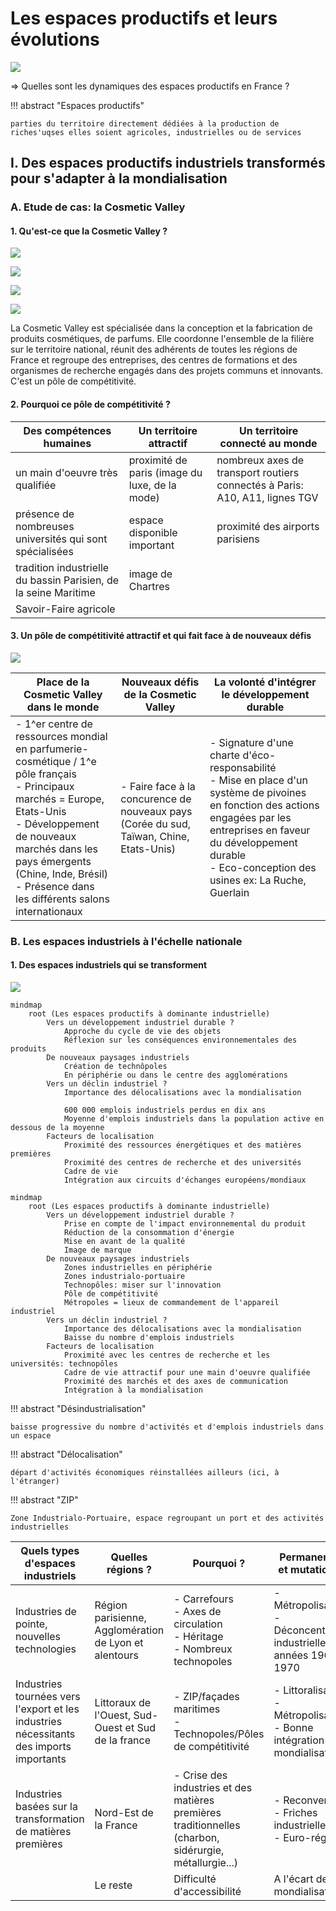 # Les espaces productifs et leurs évolutions

![](../../../../assets/scans/2024-novm-25-1.png)

=> Quelles sont les dynamiques des espaces productifs en France ?

!!! abstract "Espaces productifs"

    parties du territoire directement dédiées à la production de riches'uqses elles soient agricoles, industrielles ou de services

## I. Des espaces productifs industriels transformés pour s'adapter à la mondialisation
### A. Etude de cas: la Cosmetic Valley
#### 1. Qu'est-ce que la Cosmetic Valley ?

![](../../../../assets/scans/2024-novm-25-2.png)

![](../../../../assets/scans/2024-novm-25-3.png)

![](../../../../assets/scans/2024-novm-25-4.png)

![](../../../../assets/scans/2024-novm-25-5.png)

La Cosmetic Valley est spécialisée dans la conception et la fabrication
de produits cosmétiques, de parfums. Elle coordonne l'ensemble de la
filière sur le territoire national, réunit des adhérents de toutes
les régions de France et regroupe des entreprises, des centres 
de formations et des organismes de recherche engagés dans des projets
communs et innovants. C'est un pôle de compétitivité.

#### 2. Pourquoi ce pôle de compétitivité ?

<!--

| Des compétences humaines                                                                                                                                                                           | Un territoire attractif                                                                                     | Un territoire connecté au monde                                                                                       |
|----------------------------------------------------------------------------------------------------------------------------------------------------------------------------------------------------|-------------------------------------------------------------------------------------------------------------|-----------------------------------------------------------------------------------------------------------------------|
| - un main d'oeuvre très qualifiée<br/>- présence de nombreuses universités qui sont spécialisées<br/>- tradition industrielle du bassin Parisien, de la seine Maritime<br/>- Savoir-Faire agricole | - proximité de paris (image du luxe, de la mode)<br/>- espace disponible important<br/>- image de Chartres  | - nombreux axes de transport routiers connectés à Paris: A10, A11, lignes TGV<br/>- proximité des aéorports parisiens |

-->

| Des compétences humaines                                        | Un territoire attractif                        | Un territoire connecté au monde                                             |
|-----------------------------------------------------------------|------------------------------------------------|-----------------------------------------------------------------------------|
| un main d'oeuvre très qualifiée                                 | proximité de paris (image du luxe, de la mode) | nombreux axes de transport routiers connectés à Paris: A10, A11, lignes TGV |
| présence de nombreuses universités qui sont spécialisées        | espace disponible important                    | proximité des airports parisiens                                            |
| tradition industrielle du bassin Parisien, de la seine Maritime | image de Chartres                              |                                                                             |
| Savoir-Faire agricole                                           |                                                |                                                                             |


#### 3. Un pôle de compétitivité attractif et qui fait face à de nouveaux défis

![](../../../../assets/scans/2024-novm-27-1.png)

| Place de la Cosmetic Valley dans le monde                                                                                                                                                                                                                                     | Nouveaux défis de la Cosmetic Valley                                                    | La volonté d'intégrer le développement durable                                                                                                                                                                                            |
|-------------------------------------------------------------------------------------------------------------------------------------------------------------------------------------------------------------------------------------------------------------------------------|-----------------------------------------------------------------------------------------|-------------------------------------------------------------------------------------------------------------------------------------------------------------------------------------------------------------------------------------------|
| - 1^er centre de ressources mondial en parfumerie-cosmétique / 1^e pôle français<br/>- Principaux marchés = Europe, Etats-Unis<br/>- Développement de nouveaux marchés dans les pays émergents (Chine, Inde, Brésil)<br/>- Présence dans les différents salons internationaux | - Faire face à la concurence de nouveaux pays (Corée du sud, Taïwan, Chine, Etats-Unis) | - Signature d'une charte d'éco-responsabilité<br/>- Mise en place d'un système de pivoines en fonction des actions engagées par les entreprises en faveur du développement durable<br/>- Eco-conception des usines ex: La Ruche, Guerlain |

### B. Les espaces industriels à l'échelle nationale
#### 1. Des espaces industriels qui se transforment

![](../../../../assets/scans/2024-novm-27-2.png)

```mermaid
mindmap
    root (Les espaces productifs à dominante industrielle)
        Vers un développement industriel durable ?
            Approche du cycle de vie des objets
            Réflexion sur les conséquences environnementales des produits
        De nouveaux paysages industriels
            Création de technôpoles
            En périphérie ou dans le centre des agglomérations
        Vers un déclin industriel ?
            Importance des délocalisations avec la mondialisation
            
            600 000 emplois industriels perdus en dix ans
            Moyenne d'emplois industriels dans la population active en dessous de la moyenne
        Facteurs de localisation
            Proximité des ressources énergétiques et des matières premières
            Proximité des centres de recherche et des universités
            Cadre de vie
            Intégration aux circuits d'échanges européens/mondiaux
```


```mermaid
mindmap
    root (Les espaces productifs à dominante industrielle)
        Vers un développement industriel durable ?
            Prise en compte de l'impact environnemental du produit
            Réduction de la consommation d'énergie
            Mise en avant de la qualité
            Image de marque
        De nouveaux paysages industriels
            Zones industrielles en périphérie
            Zones industrialo-portuaire
            Technopôles: miser sur l'innovation
            Pôle de compétitivité
            Métropoles = lieux de commandement de l'appareil industriel
        Vers un déclin industriel ?
            Importance des délocalisations avec la mondialisation
            Baisse du nombre d'emplois industriels
        Facteurs de localisation
            Proximité avec les centres de recherche et les universités: technopôles
            Cadre de vie attractif pour une main d'oeuvre qualifiée
            Proximité des marchés et des axes de communication
            Intégration à la mondialisation
```

!!! abstract "Désindustrialisation"

    baisse progressive du nombre d'activités et d'emplois industriels dans un espace

!!! abstract "Délocalisation"

    départ d'activités économiques réinstallées ailleurs (ici, à l'étranger)

!!! abstract "ZIP"

    Zone Industrialo-Portuaire, espace regroupant un port et des activités industrielles

| Quels types d'espaces industriels                                                       | Quelles régions ?                                     | Pourquoi ?                                                                                             | Permanences et mutations ?                                                          |
|-----------------------------------------------------------------------------------------|-------------------------------------------------------|--------------------------------------------------------------------------------------------------------|-------------------------------------------------------------------------------------|
| Industries de pointe, nouvelles technologies                                            | Région parisienne, Agglomération de Lyon et alentours | - Carrefours<br/>- Axes de circulation<br/>- Héritage<br/>- Nombreux technopoles                       | - Métropolisation<br/>- Déconcentration industrielle des années 1960-1970           |
| Industries tournées vers l'export et les industries nécessitants des imports importants | Littoraux de l'Ouest, Sud-Ouest et Sud de la france   | - ZIP/façades maritimes<br/>- Technopoles/Pôles de compétitivité                                       | - Littoralisation<br/>- Métropolisation<br/>- Bonne intégration à la mondialisation |
| Industries basées sur la transformation de matières premières                           | Nord-Est de la France                                 | - Crise des industries et des matières premières traditionnelles (charbon, sidérurgie, métallurgie...) | - Reconversion<br/>- Friches industrielles<br/>- Euro-région                        |
|                                                                                         | Le reste                                              | Difficulté d'accessibilité                                                                             | A l'écart de la mondialisation                                                      |





